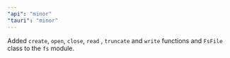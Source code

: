 ```yaml
---
"api": "minor"
"tauri": "minor"
---
```


Added `create`, `open`, `close`, `read` , `truncate` and `write` functions and `FsFile` class to the `fs` module.
